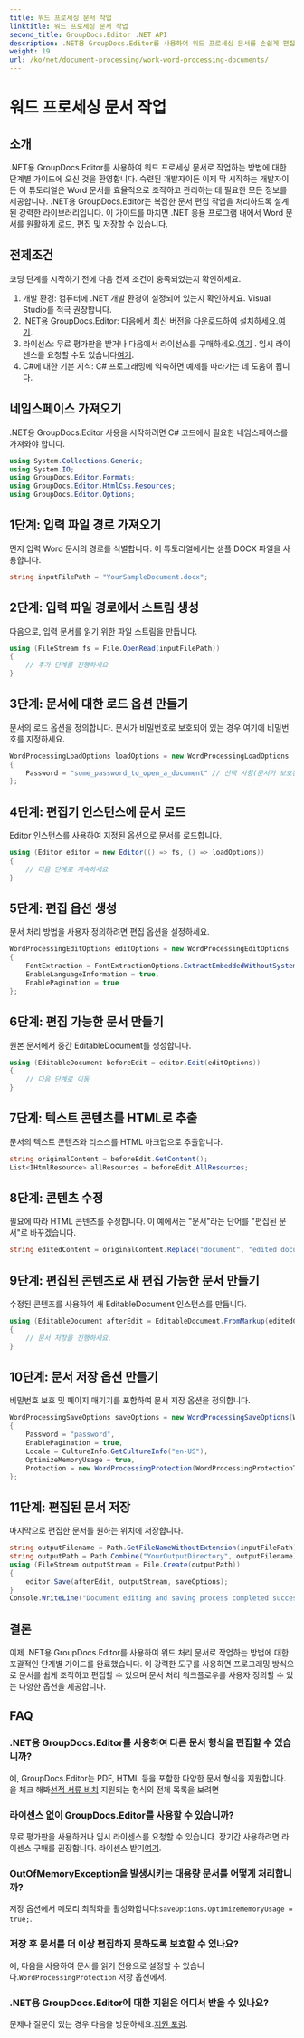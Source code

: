 ```yaml
---
title: 워드 프로세싱 문서 작업
linktitle: 워드 프로세싱 문서 작업
second_title: GroupDocs.Editor .NET API
description: .NET용 GroupDocs.Editor를 사용하여 워드 프로세싱 문서를 손쉽게 편집하세요. 문서 관리 기술을 향상하려면 자세한 단계별 튜토리얼을 따르십시오.
weight: 19
url: /ko/net/document-processing/work-word-processing-documents/
---
```


# 워드 프로세싱 문서 작업

## 소개
.NET용 GroupDocs.Editor를 사용하여 워드 프로세싱 문서로 작업하는 방법에 대한 단계별 가이드에 오신 것을 환영합니다. 숙련된 개발자이든 이제 막 시작하는 개발자이든 이 튜토리얼은 Word 문서를 효율적으로 조작하고 관리하는 데 필요한 모든 정보를 제공합니다. .NET용 GroupDocs.Editor는 복잡한 문서 편집 작업을 처리하도록 설계된 강력한 라이브러리입니다. 이 가이드를 마치면 .NET 응용 프로그램 내에서 Word 문서를 원활하게 로드, 편집 및 저장할 수 있습니다.
## 전제조건
코딩 단계를 시작하기 전에 다음 전제 조건이 충족되었는지 확인하세요.
1. 개발 환경: 컴퓨터에 .NET 개발 환경이 설정되어 있는지 확인하세요. Visual Studio를 적극 권장합니다.
2.  .NET용 GroupDocs.Editor: 다음에서 최신 버전을 다운로드하여 설치하세요.[여기](https://releases.groupdocs.com/editor/net/).
3.  라이선스: 무료 평가판을 받거나 다음에서 라이선스를 구매하세요.[여기](https://purchase.groupdocs.com/buy) . 임시 라이센스를 요청할 수도 있습니다[여기](https://purchase.groupdocs.com/temporary-license/).
4. C#에 대한 기본 지식: C# 프로그래밍에 익숙하면 예제를 따라가는 데 도움이 됩니다.
## 네임스페이스 가져오기
.NET용 GroupDocs.Editor 사용을 시작하려면 C# 코드에서 필요한 네임스페이스를 가져와야 합니다.
```csharp
using System.Collections.Generic;
using System.IO;
using GroupDocs.Editor.Formats;
using GroupDocs.Editor.HtmlCss.Resources;
using GroupDocs.Editor.Options;
```
## 1단계: 입력 파일 경로 가져오기
먼저 입력 Word 문서의 경로를 식별합니다. 이 튜토리얼에서는 샘플 DOCX 파일을 사용합니다.
```csharp
string inputFilePath = "YourSampleDocument.docx";
```
## 2단계: 입력 파일 경로에서 스트림 생성
다음으로, 입력 문서를 읽기 위한 파일 스트림을 만듭니다.
```csharp
using (FileStream fs = File.OpenRead(inputFilePath))
{
    // 추가 단계를 진행하세요
}
```
## 3단계: 문서에 대한 로드 옵션 만들기
문서의 로드 옵션을 정의합니다. 문서가 비밀번호로 보호되어 있는 경우 여기에 비밀번호를 지정하세요. 
```csharp
WordProcessingLoadOptions loadOptions = new WordProcessingLoadOptions
{
    Password = "some_password_to_open_a_document" // 선택 사항(문서가 보호된 경우에만)
};
```
## 4단계: 편집기 인스턴스에 문서 로드
Editor 인스턴스를 사용하여 지정된 옵션으로 문서를 로드합니다.
```csharp
using (Editor editor = new Editor(() => fs, () => loadOptions))
{
    // 다음 단계로 계속하세요
}
```
## 5단계: 편집 옵션 생성
문서 처리 방법을 사용자 정의하려면 편집 옵션을 설정하세요.
```csharp
WordProcessingEditOptions editOptions = new WordProcessingEditOptions
{
    FontExtraction = FontExtractionOptions.ExtractEmbeddedWithoutSystem,
    EnableLanguageInformation = true,
    EnablePagination = true
};
```
## 6단계: 편집 가능한 문서 만들기
원본 문서에서 중간 EditableDocument를 생성합니다.
```csharp
using (EditableDocument beforeEdit = editor.Edit(editOptions))
{
    // 다음 단계로 이동
}
```
## 7단계: 텍스트 콘텐츠를 HTML로 추출
문서의 텍스트 콘텐츠와 리소스를 HTML 마크업으로 추출합니다.
```csharp
string originalContent = beforeEdit.GetContent();
List<IHtmlResource> allResources = beforeEdit.AllResources;
```
## 8단계: 콘텐츠 수정
필요에 따라 HTML 콘텐츠를 수정합니다. 이 예에서는 "문서"라는 단어를 "편집된 문서"로 바꾸겠습니다.
```csharp
string editedContent = originalContent.Replace("document", "edited document");
```
## 9단계: 편집된 콘텐츠로 새 편집 가능한 문서 만들기
수정된 콘텐츠를 사용하여 새 EditableDocument 인스턴스를 만듭니다.
```csharp
using (EditableDocument afterEdit = EditableDocument.FromMarkup(editedContent, allResources))
{
    // 문서 저장을 진행하세요.
}
```
## 10단계: 문서 저장 옵션 만들기
비밀번호 보호 및 페이지 매기기를 포함하여 문서 저장 옵션을 정의합니다.
```csharp
WordProcessingSaveOptions saveOptions = new WordProcessingSaveOptions(WordProcessingFormats.Docm)
{
    Password = "password",
    EnablePagination = true,
    Locale = CultureInfo.GetCultureInfo("en-US"),
    OptimizeMemoryUsage = true,
    Protection = new WordProcessingProtection(WordProcessingProtectionType.ReadOnly, "write_password")
};
```
## 11단계: 편집된 문서 저장
마지막으로 편집한 문서를 원하는 위치에 저장합니다.
```csharp
string outputFilename = Path.GetFileNameWithoutExtension(inputFilePath) + ".docm";
string outputPath = Path.Combine("YourOutputDirectory", outputFilename);
using (FileStream outputStream = File.Create(outputPath))
{
    editor.Save(afterEdit, outputStream, saveOptions);
}
Console.WriteLine("Document editing and saving process completed successfully.");
```
## 결론
이제 .NET용 GroupDocs.Editor를 사용하여 워드 처리 문서로 작업하는 방법에 대한 포괄적인 단계별 가이드를 완료했습니다. 이 강력한 도구를 사용하면 프로그래밍 방식으로 문서를 쉽게 조작하고 편집할 수 있으며 문서 처리 워크플로우를 사용자 정의할 수 있는 다양한 옵션을 제공합니다.
## FAQ
### .NET용 GroupDocs.Editor를 사용하여 다른 문서 형식을 편집할 수 있습니까?
 예, GroupDocs.Editor는 PDF, HTML 등을 포함한 다양한 문서 형식을 지원합니다. 을 체크 해봐[선적 서류 비치](https://tutorials.groupdocs.com/editor/net/) 지원되는 형식의 전체 목록을 보려면
### 라이센스 없이 GroupDocs.Editor를 사용할 수 있습니까?
 무료 평가판을 사용하거나 임시 라이센스를 요청할 수 있습니다. 장기간 사용하려면 라이센스 구매를 권장합니다. 라이센스 받기[여기](https://purchase.groupdocs.com/buy).
### OutOfMemoryException을 발생시키는 대용량 문서를 어떻게 처리합니까?
 저장 옵션에서 메모리 최적화를 활성화합니다:`saveOptions.OptimizeMemoryUsage = true;`.
### 저장 후 문서를 더 이상 편집하지 못하도록 보호할 수 있나요?
 예, 다음을 사용하여 문서를 읽기 전용으로 설정할 수 있습니다.`WordProcessingProtection` 저장 옵션에서.
### .NET용 GroupDocs.Editor에 대한 지원은 어디서 받을 수 있나요?
 문제나 질문이 있는 경우 다음을 방문하세요.[지원 포럼](https://forum.groupdocs.com/c/editor/20).